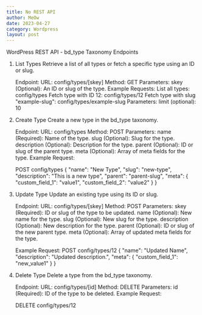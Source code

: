 ```yaml
---
title: No REST API
author: MeOw
date: 2023-04-27
category: Wordpress
layout: post
---
```


WordPress REST API - bd_type Taxonomy Endpoints

1. List Types
    Retrieve a list of all types or fetch a specific type using an ID or slug.

    Endpoint:
    URL: config/types/[skey]
    Method: GET
    Parameters:
    skey (Optional): An ID or slug of the type.
    Example Requests:
    List all types: config/types
    Fetch type with ID 12: config/types/12
    Fetch type with slug "example-slug": config/types/example-slug
    Parameters:
    limit (optional): 10

2. Create Type
    Create a new type in the bd_type taxonomy.

    Endpoint:
    URL: config/types
    Method: POST
    Parameters:
    name (Required): Name of the type.
    slug (Optional): Slug for the type.
    description (Optional): Description for the type.
    parent (Optional): ID or slug of the parent type.
    meta (Optional): Array of meta fields for the type.
    Example Request:


    POST config/types
    {
        "name": "New Type",
        "slug": "new-type",
        "description": "This is a new type",
        "parent": "parent-slug",
        "meta": {
            "custom_field_1": "value1",
            "custom_field_2": "value2"
        }
    }
3. Update Type
    Update an existing type using its ID or slug.

    Endpoint:
    URL: config/types/[skey]
    Method: POST
    Parameters:
    skey (Required): ID or slug of the type to be updated.
    name (Optional): New name for the type.
    slug (Optional): New slug for the type.
    description (Optional): New description for the type.
    parent (Optional): ID or slug of the new parent type.
    meta (Optional): Array of updated meta fields for the type.

    Example Request:
    POST config/types/12
    {
        "name": "Updated Name",
        "description": "Updated description.",
        "meta": {
            "custom_field_1": "new_value1"
        }
    }
4. Delete Type
    Delete a type from the bd_type taxonomy.

    Endpoint:
    URL: config/types/[id]
    Method: DELETE
    Parameters:
    id (Required): ID of the type to be deleted.
    Example Request:


    DELETE config/types/12